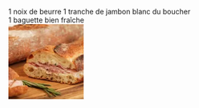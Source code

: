1 noix de beurre
1 tranche de jambon blanc du boucher   
1 baguette bien fraîche   
![un titre](./jambon_beurre.webp)
